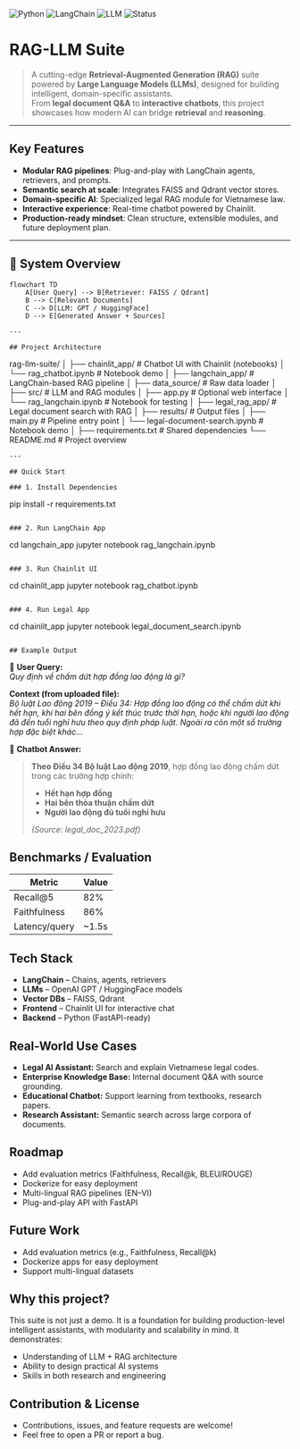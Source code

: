![Python](https://img.shields.io/badge/Python-3.10-blue?logo=python)
![LangChain](https://img.shields.io/badge/LangChain-0.2.5-green)
![LLM](https://img.shields.io/badge/LLM-OpenAI%2FHuggingFace-orange)
![Status](https://img.shields.io/badge/Status-Active-brightgreen)

# RAG-LLM Suite

> A cutting-edge **Retrieval-Augmented Generation (RAG)** suite powered by **Large Language Models (LLMs)**, designed for building intelligent, domain-specific assistants.  
> From **legal document Q&A** to **interactive chatbots**, this project showcases how modern AI can bridge **retrieval** and **reasoning**.

---

## Key Features
- **Modular RAG pipelines**: Plug-and-play with LangChain agents, retrievers, and prompts.  
- **Semantic search at scale**: Integrates FAISS and Qdrant vector stores.  
- **Domain-specific AI**: Specialized legal RAG module for Vietnamese law.  
- **Interactive experience**: Real-time chatbot powered by Chainlit.  
- **Production-ready mindset**: Clean structure, extensible modules, and future deployment plan.  

---

## 🔎 System Overview

```mermaid
flowchart TD
    A[User Query] --> B[Retriever: FAISS / Qdrant]
    B --> C[Relevant Documents]
    C --> D[LLM: GPT / HuggingFace]
    D --> E[Generated Answer + Sources]

---

## Project Architecture
```
rag-llm-suite/
│
├── chainlit_app/           # Chatbot UI with Chainlit (notebooks)
│   └── rag_chatbot.ipynb # Notebook demo
│
├── langchain_app/          # LangChain-based RAG pipeline
│   ├── data_source/        # Raw data loader
│   ├── src/                # LLM and RAG modules
│   ├── app.py              # Optional web interface
│   └── rag_langchain.ipynb # Notebook for testing
│
├── legal_rag_app/          # Legal document search with RAG
│   ├── results/            # Output files
│   ├── main.py             # Pipeline entry point
│   └── legal-document-search.ipynb  # Notebook demo
│
├── requirements.txt        # Shared dependencies
└── README.md               # Project overview
```
---

## Quick Start

### 1. Install Dependencies
```
pip install -r requirements.txt
```

### 2. Run LangChain App
```
cd langchain_app
jupyter notebook rag_langchain.ipynb
```

### 3. Run Chainlit UI
```
cd chainlit_app
jupyter notebook rag_chatbot.ipynb
```

### 4. Run Legal App
```
cd chainlit_app
jupyter notebook legal_document_search.ipynb
```

## Example Output
``` 
👤 **User Query:**  
*Quy định về chấm dứt hợp đồng lao động là gì?*

**Context (from uploaded file):**  
*Bộ luật Lao động 2019 – Điều 34: Hợp đồng lao động có thể chấm dứt khi hết hạn, khi hai bên đồng ý kết thúc trước thời hạn, hoặc khi người lao động đã đến tuổi nghỉ hưu theo quy định pháp luật. Ngoài ra còn một số trường hợp đặc biệt khác…* 

🤖 **Chatbot Answer:**  
> **Theo Điều 34 Bộ luật Lao động 2019**, hợp đồng lao động chấm dứt trong các trường hợp chính:  
> - **Hết hạn hợp đồng**  
> - **Hai bên thỏa thuận chấm dứt**  
> - **Người lao động đủ tuổi nghỉ hưu**  
>
> *(Source: legal_doc_2023.pdf)*

## Benchmarks / Evaluation
| Metric          | Value |
|-----------------|-------|
| Recall@5        | 82%   |
| Faithfulness    | 86%     |
| Latency/query   | ~1.5s |

## Tech Stack
- **LangChain** – Chains, agents, retrievers
- **LLMs** – OpenAI GPT / HuggingFace models
- **Vector DBs** – FAISS, Qdrant
- **Frontend** – Chainlit UI for interactive chat
- **Backend** – Python (FastAPI-ready)

## Real-World Use Cases
- **Legal AI Assistant:** Search and explain Vietnamese legal codes.
- **Enterprise Knowledge Base:** Internal document Q&A with source grounding.
- **Educational Chatbot:** Support learning from textbooks, research papers.
- **Research Assistant:** Semantic search across large corpora of documents.

## Roadmap
- Add evaluation metrics (Faithfulness, Recall@k, BLEU/ROUGE)
- Dockerize for easy deployment
- Multi-lingual RAG pipelines (EN–VI)
- Plug-and-play API with FastAPI

## Future Work
- Add evaluation metrics (e.g., Faithfulness, Recall@k)
- Dockerize apps for easy deployment
- Support multi-lingual datasets

## Why this project?
This suite is not just a demo. It is a foundation for building production-level intelligent assistants, with modularity and scalability in mind.
It demonstrates:
- Understanding of LLM + RAG architecture
- Ability to design practical AI systems
- Skills in both research and engineering

## Contribution & License
- Contributions, issues, and feature requests are welcome!  
- Feel free to open a PR or report a bug.